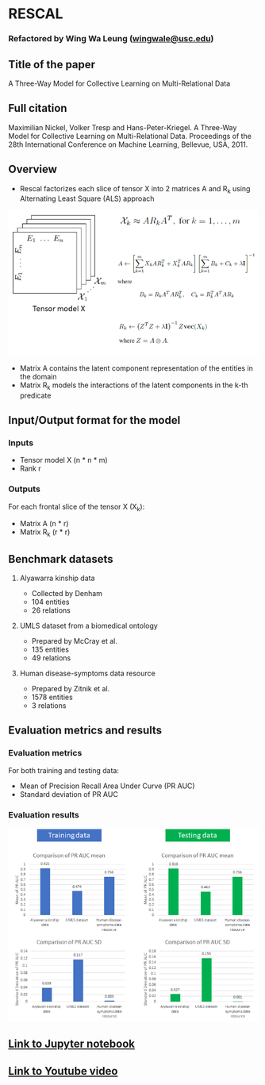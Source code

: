 # RESCAL

### Refactored by Wing Wa Leung (wingwale@usc.edu)

## Title of the paper
A Three-Way Model for Collective Learning on Multi-Relational Data

## Full citation
Maximilian Nickel, Volker Tresp and Hans-Peter-Kriegel. A Three-Way Model for Collective Learning on Multi-Relational Data. Proceedings of the 28th International Conference on Machine Learning, Bellevue, USA, 2011.

## Overview
* Rescal factorizes each slice of tensor X into 2 matrices A and R<sub>k</sub> using Alternating Least Square (ALS) approach

![rescal](rescal.png)

* Matrix A contains the latent component representation of the entities in the domain
* Matrix R<sub>k</sub> models the interactions of the latent components in the k-th predicate

## Input/Output format for the model
### Inputs
* Tensor model X (n * n * m)
* Rank r

### Outputs
For each frontal slice of the tensor X (X<sub>k</sub>):
* Matrix A (n * r)
* Matrix R<sub>k</sub> (r * r)

## Benchmark datasets
1. Alyawarra kinship data
    * Collected by Denham
    * 104 entities
    * 26 relations

2. UMLS dataset from a biomedical ontology
    * Prepared by McCray et al.
    * 135 entities
    * 49 relations
    
3. Human disease-symptoms data resource 
    * Prepared by Zitnik et al.
    * 1578 entities
    * 3 relations

## Evaluation metrics and results
### Evaluation metrics
For both training and testing data:
* Mean of Precision Recall Area Under Curve (PR AUC)
* Standard deviation of PR AUC

### Evaluation results
![evaluation results](evaluation.png)

## [Link to Jupyter notebook](rescal_notebook.ipynb)

## [Link to Youtube video]()